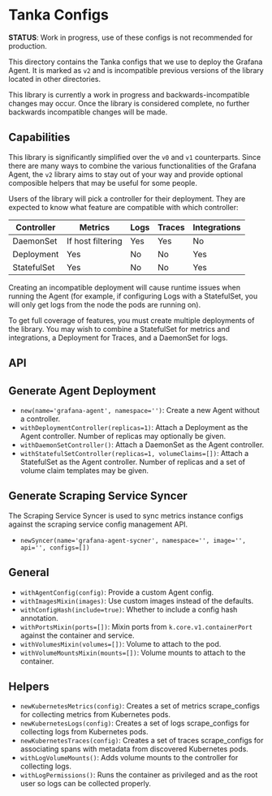 # Tanka Configs

**STATUS**: Work in progress, use of these configs is not recommended for production.

This directory contains the Tanka configs that we use to deploy the Grafana
Agent. It is marked as `v2` and is incompatible previous versions of the library
located in other directories.

This library is currently a work in progress and backwards-incompatible changes
may occur. Once the library is considered complete, no further backwards
incompatible changes will be made.

## Capabilities

This library is significantly simplified over the `v0` and `v1` counterparts.
Since there are many ways to combine the various functionalities of the Grafana
Agent, the `v2` library aims to stay out of your way and provide optional composible
helpers that may be useful for some people.

Users of the library will pick a controller for their deployment. They are
expected to know what feature are compatible with which controller:

| Controller       | Metrics              | Logs      | Traces | Integrations |
| ---------------- | -------------------  | --------- | ------ | ------------ |
| DaemonSet        | If host filtering    | Yes       | Yes    | No           |
| Deployment       | Yes                  | No        | No     | Yes          |
| StatefulSet      | Yes                  | No        | No     | Yes          |

Creating an incompatible deployment will cause runtime issues when running the
Agent (for example, if configuring Logs with a StatefulSet, you will only get
logs from the node the pods are running on).

To get full coverage of features, you must create multiple deployments of the
library. You may wish to combine a StatefulSet for metrics and integrations, a
Deployment for Traces, and a DaemonSet for logs.

## API

## Generate Agent Deployment

- `new(name='grafana-agent', namespace='')`: Create a new Agent without a
   controller.
- `withDeploymentController(replicas=1)`: Attach a Deployment as the Agent
  controller. Number of replicas may optionally be given.
- `withDaemonSetController()`: Attach a DaemonSet as the Agent controller.
- `withStatefulSetController(replicas=1, volumeClaims=[])`: Attach a StatefulSet
  as the Agent controller. Number of replicas and a set of volume claim
  templates may be given.

## Generate Scraping Service Syncer

The Scraping Service Syncer is used to sync metrics instance configs against the
scraping service config management API.

- `newSyncer(name='grafana-agent-sycner', namespace='', image='', api='', configs=[])`

## General

- `withAgentConfig(config)`: Provide a custom Agent config.
- `withImagesMixin(images)`: Use custom images instead of the defaults.
- `withConfigHash(include=true)`: Whether to include a config hash annotation.
- `withPortsMixin(ports=[])`: Mixin ports from `k.core.v1.containerPort` against
   the container and service.
- `withVolumesMixin(volumes=[])`: Volume to attach to the pod.
- `withVolumeMountsMixin(mounts=[])`: Volume mounts to attach to the container.

## Helpers

- `newKubernetesMetrics(config)`: Creates a set of metrics scrape_configs for
  collecting metrics from Kubernetes pods.
- `newKubernetesLogs(config)`: Creates a set of logs scrape_configs for
  collecting logs from Kubernetes pods.
- `newKubernetesTraces(config)`: Creates a set of traces scrape_configs for
  associating spans with metadata from discovered Kubernetes pods.
- `withLogVolumeMounts()`: Adds volume mounts to the controller for collecting
  logs.
- `withLogPermissions()`: Runs the container as privileged and as the root user
  so logs can be collected properly.


